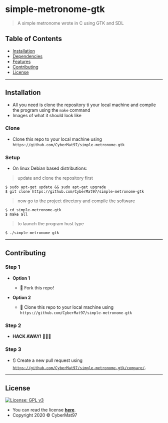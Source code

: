 # simple-metronome-gtk

> A simple metronome wrote in C using GTK and SDL

## Table of Contents

- [Installation](#installation)
- [Dependencies](#dependencies)
- [Features](#features)
- [Contributing](#contributing)
- [License](#license)

---

## Installation

- All you need is clone the repository ti your local machine and compile the program using the `make` command
- Images of what it should look like

### Clone

- Clone this repo to your local machine using `https://github.com/CyberMat97/simple-metronome-gtk`

### Setup

- On linux Debian based distributions:

> update and clone the repository first

```shell
$ sudo apt-get update && sudo apt-get upgrade
$ git clone https://github.com/CyberMat97/simple-metronome-gtk
```

> now go to the project directory and compile the software

```shell
$ cd simple-metronome-gtk
$ make all
```

> to launch the program hust type

```shell
$ ./simple-metronome-gtk
```

---

## Contributing

### Step 1

- **Option 1**
    - 🍴 Fork this repo!

- **Option 2**
    - 👯 Clone this repo to your local machine using `https://github.com/CyberMat97/simple-metronome-gtk`

### Step 2

- **HACK AWAY!** 🔨🔨🔨

### Step 3

- 🔃 Create a new pull request using <a href="https://github.com/CyberMat97/simple-metronome-gtk/compare/" target="_blank">`https://github.com/CyberMat97/simple-metronome-gtk/compare/`</a>.


<!--
## FAQ

- **How do I do *specifically* so and so?**
    - No problem! Just do this.

----->


---

## License

[![License: GPL v3](https://img.shields.io/badge/License-GPLv3-blue.svg)](https://www.gnu.org/licenses/gpl-3.0)

- You can read the license **[here](https://www.gnu.org/licenses/lgpl-3.0)**.
- Copyright 2020 © CyberMat97
